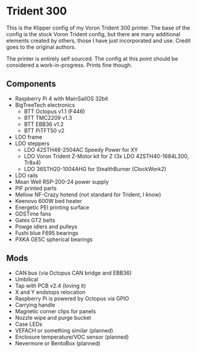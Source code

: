 # Trident 300

This is the Klipper config of my Voron Trident 300 printer. The base of the config is the stock Voron Trident config, but there are many additional elements created by others, those I have just incorporated and use. Credit goes to the original authors.

The printer is entirely self sourced. The config at this point should be considered a work-in-progress. Prints fine though.

## Components
 - Raspberry Pi 4 with MainSailOS 32bit
 - BigTreeTech electronics
     - BTT Octopus v1.1 (F446)
     - BTT TMC2209 v1.3
     - BTT EBB36 v1.2
     - BTT PiTFT50 v2
 - LDO frame
 - LDO steppers
     - LDO 42STH48-2504AC Speedy Power for XY
     - LDO Voron Trident Z-Motor kit for Z (3x LDO 42STH40-1684L300, Tr8x4)
     - LDO 36STH20-1004AHG for StealthBurner (ClockWork2)
 - LDO rails
 - Mean Well RSP-200-24 power supply
 - PIF printed parts
 - Mellow NF-Crazy hotend (not standard for Trident, I know)
 - Keenovo 600W bed heater
 - Energetic PEI printing surface
 - GDSTime fans
 - Gates GT2 belts
 - Powge idlers and pulleys
 - Fushi blue F695 bearings
 - PXKA GE5C spherical bearings

## Mods
 - CAN bus (via Octopus CAN bridge and EBB36)
 - Umbilical
 - Tap with PCB v2.4 (loving it)
 - X and Y endstops relocation
 - Raspberry Pi is powered by Octopus via GPIO
 - Carrying handle
 - Magnetic corner clips for panels
 - Nozzle wipe and purge bucket
 - Case LEDs
 - VEFACH or something similar (planned)
 - Enclosure temperature/VOC sensor (planned)
 - Nevermore or BentoBox (planned)

